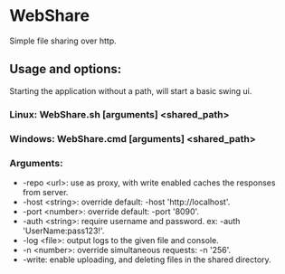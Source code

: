 # WebShare
Simple file sharing over http.

## Usage and options:

Starting the application without a path, will start a basic swing ui.

### Linux: WebShare.sh [arguments] \<shared_path>

### Windows: WebShare.cmd [arguments] \<shared_path>

### Arguments:

- -repo \<url>: use as proxy, with write enabled caches the responses from server.
- -host \<string>: override default: -host 'http://localhost'.
- -port \<number>: override default: -port '8090'.
- -auth \<string>: require username and password. ex: -auth 'UserName:pass123!'.
- -log \<file>: output logs to the given file and console.
- -n \<number>: override simultaneous requests: -n '256'.
- -write: enable uploading, and deleting files in the shared directory.
